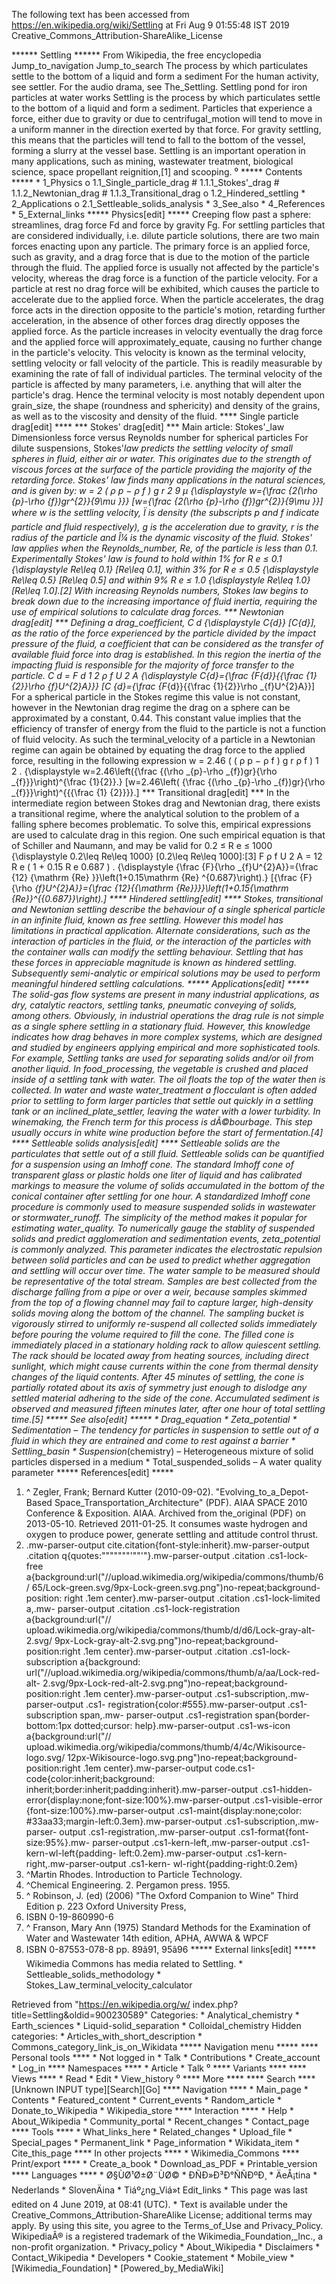 The following text has been accessed from https://en.wikipedia.org/wiki/Settling at Fri Aug 9 01:55:48 IST 2019
Creative_Commons_Attribution-ShareAlike_License





















****** Settling ******
From Wikipedia, the free encyclopedia
Jump_to_navigation Jump_to_search
The process by which particulates settle to the bottom of a liquid and form a
sediment
For the human activity, see settler. For the audio drama, see The_Settling.
Settling pond for iron particles at water works
Settling is the process by which particulates settle to the bottom of a liquid
and form a sediment. Particles that experience a force, either due to gravity
or due to centrifugal_motion will tend to move in a uniform manner in the
direction exerted by that force. For gravity settling, this means that the
particles will tend to fall to the bottom of the vessel, forming a slurry at
the vessel base.
Settling is an important operation in many applications, such as mining,
wastewater treatment, biological science, space propellant reignition,[1] and
scooping.
⁰
***** Contents *****
    * 1_Physics
          o 1.1_Single_particle_drag
                # 1.1.1_Stokes'_drag
                # 1.1.2_Newtonian_drag
                # 1.1.3_Transitional_drag
          o 1.2_Hindered_settling
    * 2_Applications
          o 2.1_Settleable_solids_analysis
    * 3_See_also
    * 4_References
    * 5_External_links
***** Physics[edit] *****
Creeping flow past a sphere: streamlines, drag force Fd and force by gravity
Fg.
For settling particles that are considered individually, i.e. dilute particle
solutions, there are two main forces enacting upon any particle. The primary
force is an applied force, such as gravity, and a drag force that is due to the
motion of the particle through the fluid. The applied force is usually not
affected by the particle's velocity, whereas the drag force is a function of
the particle velocity.
For a particle at rest no drag force will be exhibited, which causes the
particle to accelerate due to the applied force. When the particle accelerates,
the drag force acts in the direction opposite to the particle's motion,
retarding further acceleration, in the absence of other forces drag directly
opposes the applied force. As the particle increases in velocity eventually the
drag force and the applied force will approximately_equate, causing no further
change in the particle's velocity. This velocity is known as the terminal
velocity, settling velocity or fall velocity of the particle. This is readily
measurable by examining the rate of fall of individual particles.
The terminal velocity of the particle is affected by many parameters, i.e.
anything that will alter the particle's drag. Hence the terminal velocity is
most notably dependent upon grain_size, the shape (roundness and sphericity)
and density of the grains, as well as to the viscosity and density of the
fluid.
**** Single particle drag[edit] ****
*** Stokes' drag[edit] ***
Main article: Stokes'_law
Dimensionless force versus Reynolds number for spherical particles
For dilute suspensions, Stokes'_law predicts the settling velocity of small
spheres in fluid, either air or water. This originates due to the strength of
viscous forces at the surface of the particle providing the majority of the
retarding force. Stokes' law finds many applications in the natural sciences,
and is given by:
         w =    2 (  &#x03C1;  p   &#x2212;  &#x03C1;  f   ) g  r  2     9
      &#x03BC;      {\displaystyle w={\frac {2(\rho _{p}-\rho _{f})gr^{2}}{9\mu
      }}}  [w={\frac  {2(\rho _{p}-\rho _{f})gr^{2}}{9\mu }}]
where w is the settling velocity, Ï is density (the subscripts p and f
indicate particle and fluid respectively), g is the acceleration due to
gravity, r is the radius of the particle and Î¼ is the dynamic viscosity of the
fluid.
Stokes' law applies when the Reynolds_number, Re, of the particle is less than
0.1. Experimentally Stokes' law is found to hold within 1% for     R e &#x2264;
0.1   {\displaystyle Re\leq 0.1}  [Re\leq 0.1], within 3% for     R e &#x2264;
0.5   {\displaystyle Re\leq 0.5}  [Re\leq 0.5] and within 9%     R e &#x2264;
1.0   {\displaystyle Re\leq 1.0}  [Re\leq 1.0].[2] With increasing Reynolds
numbers, Stokes law begins to break down due to the increasing importance of
fluid inertia, requiring the use of empirical solutions to calculate drag
forces.
*** Newtonian drag[edit] ***
Defining a drag_coefficient,      C  d     {\displaystyle C_{d}}  [C_{d}], as
the ratio of the force experienced by the particle divided by the impact
pressure of the fluid, a coefficient that can be considered as the transfer of
available fluid force into drag is established. In this region the inertia of
the impacting fluid is responsible for the majority of force transfer to the
particle.
          C  d   =    F  d      1 2    &#x03C1;  f    U  2   A
      {\displaystyle C_{d}={\frac {F_{d}}{{\frac {1}{2}}\rho _{f}U^{2}A}}}  [C_
      {d}={\frac  {F_{d}}{{\frac  {1}{2}}\rho _{f}U^{2}A}}]
For a spherical particle in the Stokes regime this value is not constant,
however in the Newtonian drag regime the drag on a sphere can be approximated
by a constant, 0.44. This constant value implies that the efficiency of
transfer of energy from the fluid to the particle is not a function of fluid
velocity.
As such the terminal_velocity of a particle in a Newtonian regime can again be
obtained by equating the drag force to the applied force, resulting in the
following expression
         w = 2.46   (    (  &#x03C1;  p   &#x2212;  &#x03C1;  f   ) g r
      &#x03C1;  f     )    1 2    .   {\displaystyle w=2.46\left({\frac {(\rho
      _{p}-\rho _{f})gr}{\rho _{f}}}\right)^{\frac {1}{2}}.}  [w=2.46\left(
      {\frac  {(\rho _{p}-\rho _{f})gr}{\rho _{f}}}\right)^{{{\frac  {1}
      {2}}}}.]
*** Transitional drag[edit] ***
In the intermediate region between Stokes drag and Newtonian drag, there exists
a transitional regime, where the analytical solution to the problem of a
falling sphere becomes problematic. To solve this, empirical expressions are
used to calculate drag in this region. One such empirical equation is that of
Schiller and Naumann, and may be valid for     0.2 &#x2264; R e &#x2264; 1000
{\displaystyle 0.2\leq Re\leq 1000}  [0.2\leq Re\leq 1000]:[3]
           F   &#x03C1;  f    U  2   A    =   12  R e     (  1 + 0.15   R e
      0.687    )  .   {\displaystyle {\frac {F}{\rho _{f}U^{2}A}}={\frac {12}
      {\mathrm {Re} }}\left(1+0.15\mathrm {Re} ^{0.687}\right).}  [{\frac  {F}
      {\rho _{f}U^{2}A}}={\frac  {12}{{\mathrm  {Re}}}}\left(1+0.15{\mathrm
      {Re}}^{{0.687}}\right).]
**** Hindered settling[edit] ****
Stokes, transitional and Newtonian settling describe the behaviour of a single
spherical particle in an infinite fluid, known as free settling. However this
model has limitations in practical application. Alternate considerations, such
as the interaction of particles in the fluid, or the interaction of the
particles with the container walls can modify the settling behaviour. Settling
that has these forces in appreciable magnitude is known as hindered settling.
Subsequently semi-analytic or empirical solutions may be used to perform
meaningful hindered settling calculations.
***** Applications[edit] *****
The solid-gas flow systems are present in many industrial applications, as dry,
catalytic reactors, settling tanks, pneumatic conveying of solids, among
others. Obviously, in industrial operations the drag rule is not simple as a
single sphere settling in a stationary fluid. However, this knowledge indicates
how drag behaves in more complex systems, which are designed and studied by
engineers applying empirical and more sophisticated tools.
For example, Settling tanks are used for separating solids and/or oil from
another liquid. In food_processing, the vegetable is crushed and placed inside
of a settling tank with water. The oil floats the top of the water then is
collected. In water and waste water_treatment a flocculant is often added prior
to settling to form larger particles that settle out quickly in a settling tank
or an inclined_plate_settler, leaving the water with a lower turbidity.
In winemaking, the French term for this process is dÃ©bourbage. This step
usually occurs in white wine production before the start of fermentation.[4]
**** Settleable solids analysis[edit] ****
Settleable solids are the particulates that settle out of a still fluid.
Settleable solids can be quantified for a suspension using an Imhoff cone. The
standard Imhoff cone of transparent glass or plastic holds one liter of liquid
and has calibrated markings to measure the volume of solids accumulated in the
bottom of the conical container after settling for one hour. A standardized
Imhoff cone procedure is commonly used to measure suspended solids in
wastewater or stormwater_runoff. The simplicity of the method makes it popular
for estimating water_quality. To numerically gauge the stablity of suspended
solids and predict agglomeration and sedimentation events, zeta_potential is
commonly analyzed. This parameter indicates the electrostatic repulsion between
solid particles and can be used to predict whether aggregation and settling
will occur over time.
The water sample to be measured should be representative of the total stream.
Samples are best collected from the discharge falling from a pipe or over a
weir, because samples skimmed from the top of a flowing channel may fail to
capture larger, high-density solids moving along the bottom of the channel. The
sampling bucket is vigorously stirred to uniformly re-suspend all collected
solids immediately before pouring the volume required to fill the cone. The
filled cone is immediately placed in a stationary holding rack to allow
quiescent settling. The rack should be located away from heating sources,
including direct sunlight, which might cause currents within the cone from
thermal density changes of the liquid contents. After 45 minutes of settling,
the cone is partially rotated about its axis of symmetry just enough to
dislodge any settled material adhering to the side of the cone. Accumulated
sediment is observed and measured fifteen minutes later, after one hour of
total settling time.[5]
***** See also[edit] *****
    * Drag_equation
    * Zeta_potential
    * Sedimentation – The tendency for particles in suspension to settle out of
      a fluid in which they are entrained and come to rest against a barrier
    * Settling_basin
    * Suspension_(chemistry) – Heterogeneous mixture of solid particles
      dispersed in a medium
    * Total_suspended_solids – A water quality parameter
***** References[edit] *****
   1. ^ Zegler, Frank; Bernard Kutter (2010-09-02). "Evolving_to_a_Depot-Based
      Space_Transportation_Architecture" (PDF). AIAA SPACE 2010 Conference &
      Exposition. AIAA. Archived from the_original (PDF) on 2013-05-10.
      Retrieved 2011-01-25. It consumes waste hydrogen and oxygen to produce
      power, generate settling and attitude control thrust.
   2. .mw-parser-output cite.citation{font-style:inherit}.mw-parser-output
      .citation q{quotes:"\"""\"""'""'"}.mw-parser-output .citation .cs1-lock-
      free a{background:url("//upload.wikimedia.org/wikipedia/commons/thumb/6/
      65/Lock-green.svg/9px-Lock-green.svg.png")no-repeat;background-position:
      right .1em center}.mw-parser-output .citation .cs1-lock-limited a,.mw-
      parser-output .citation .cs1-lock-registration a{background:url("//
      upload.wikimedia.org/wikipedia/commons/thumb/d/d6/Lock-gray-alt-2.svg/
      9px-Lock-gray-alt-2.svg.png")no-repeat;background-position:right .1em
      center}.mw-parser-output .citation .cs1-lock-subscription a{background:
      url("//upload.wikimedia.org/wikipedia/commons/thumb/a/aa/Lock-red-alt-
      2.svg/9px-Lock-red-alt-2.svg.png")no-repeat;background-position:right
      .1em center}.mw-parser-output .cs1-subscription,.mw-parser-output .cs1-
      registration{color:#555}.mw-parser-output .cs1-subscription span,.mw-
      parser-output .cs1-registration span{border-bottom:1px dotted;cursor:
      help}.mw-parser-output .cs1-ws-icon a{background:url("//
      upload.wikimedia.org/wikipedia/commons/thumb/4/4c/Wikisource-logo.svg/
      12px-Wikisource-logo.svg.png")no-repeat;background-position:right .1em
      center}.mw-parser-output code.cs1-code{color:inherit;background:
      inherit;border:inherit;padding:inherit}.mw-parser-output .cs1-hidden-
      error{display:none;font-size:100%}.mw-parser-output .cs1-visible-error
      {font-size:100%}.mw-parser-output .cs1-maint{display:none;color:
      #33aa33;margin-left:0.3em}.mw-parser-output .cs1-subscription,.mw-parser-
      output .cs1-registration,.mw-parser-output .cs1-format{font-size:95%}.mw-
      parser-output .cs1-kern-left,.mw-parser-output .cs1-kern-wl-left{padding-
      left:0.2em}.mw-parser-output .cs1-kern-right,.mw-parser-output .cs1-kern-
      wl-right{padding-right:0.2em}
   3. ^Martin Rhodes. Introduction to Particle Technology.
   4. ^Chemical Engineering. 2. Pergamon press. 1955.
   5. ^ Robinson, J. (ed) (2006) "The Oxford Companion to Wine" Third Edition
      p. 223 Oxford University Press,
   6. ISBN 0-19-860990-6
   7. ^ Franson, Mary Ann (1975) Standard Methods for the Examination of Water
      and Wastewater 14th edition, APHA, AWWA & WPCF
   8. ISBN 0-87553-078-8 pp. 89â91, 95â96
***** External links[edit] *****
 Wikimedia Commons has media related to Settling.
    * Settleable_solids_methodology
    * Stokes_Law_terminal_velocity_calculator

Retrieved from "https://en.wikipedia.org/w/
index.php?title=Settling&oldid=900230589"
Categories:
    * Analytical_chemistry
    * Earth_sciences
    * Liquid-solid_separation
    * Colloidal_chemistry
Hidden categories:
    * Articles_with_short_description
    * Commons_category_link_is_on_Wikidata
***** Navigation menu *****
**** Personal tools ****
    * Not logged in
    * Talk
    * Contributions
    * Create_account
    * Log_in
**** Namespaces ****
    * Article
    * Talk
⁰
**** Variants ****
**** Views ****
    * Read
    * Edit
    * View_history
⁰
**** More ****
**** Search ****
[Unknown INPUT type][Search][Go]
**** Navigation ****
    * Main_page
    * Contents
    * Featured_content
    * Current_events
    * Random_article
    * Donate_to_Wikipedia
    * Wikipedia_store
**** Interaction ****
    * Help
    * About_Wikipedia
    * Community_portal
    * Recent_changes
    * Contact_page
**** Tools ****
    * What_links_here
    * Related_changes
    * Upload_file
    * Special_pages
    * Permanent_link
    * Page_information
    * Wikidata_item
    * Cite_this_page
**** In other projects ****
    * Wikimedia_Commons
**** Print/export ****
    * Create_a_book
    * Download_as_PDF
    * Printable_version
**** Languages ****
    * Ø§ÙØ¹Ø±Ø¨ÙØ©
    * ÐÑÐ»Ð³Ð°ÑÑÐºÐ¸
    * ÄeÅ¡tina
    * Nederlands
    * SlovenÄina
    * Tiáº¿ng_Viá»t
Edit_links
    * This page was last edited on 4 June 2019, at 08:41 (UTC).
    * Text is available under the Creative_Commons_Attribution-ShareAlike
      License; additional terms may apply. By using this site, you agree to the
      Terms_of_Use and Privacy_Policy. WikipediaÂ® is a registered trademark of
      the Wikimedia_Foundation,_Inc., a non-profit organization.
    * Privacy_policy
    * About_Wikipedia
    * Disclaimers
    * Contact_Wikipedia
    * Developers
    * Cookie_statement
    * Mobile_view
    * [Wikimedia_Foundation]
    * [Powered_by_MediaWiki]
